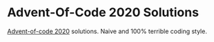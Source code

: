 # Advent-Of-Code 2020 Solutions

[Advent-of-code 2020](https://adventofcode.com/) solutions. Naive and 100% terrible coding style.
